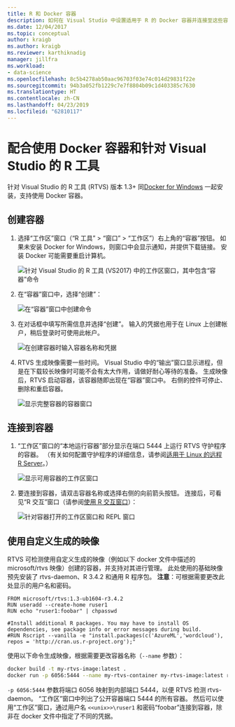 ```yaml
---
title: R 和 Docker 容器
description: 如何在 Visual Studio 中设置适用于 R 的 Docker 容器并连接至这些容器。
ms.date: 12/04/2017
ms.topic: conceptual
author: kraigb
ms.author: kraigb
ms.reviewer: karthiknadig
manager: jillfra
ms.workload:
- data-science
ms.openlocfilehash: 8c5b4278ab50aac96703f03e74c014d29831f22e
ms.sourcegitcommit: 94b3a052fb1229c7e7f8804b09c1d403385c7630
ms.translationtype: HT
ms.contentlocale: zh-CN
ms.lasthandoff: 04/23/2019
ms.locfileid: "62810117"
---
```

# <a name="use-docker-containers-with-r-tools-for-visual-studio"></a>配合使用 Docker 容器和针对 Visual Studio 的 R 工具

针对 Visual Studio 的 R 工具 (RTVS) 版本 1.3+ 同[Docker for Windows](https://www.docker.com/docker-windows) 一起安装，支持使用 Docker 容器。

## <a name="create-a-container"></a>创建容器

1. 选择“工作区”窗口（“R 工具” > “窗口” > “工作区”）右上角的“容器”按钮。 如果未安装 Docker for Windows，则窗口中会显示通知，并提供下载链接。 安装 Docker 可能需要重启计算机。

    ![针对 Visual Studio 的 R 工具 (VS2017) 中的工作区窗口，其中包含“容器”命令](media/container-workspaces-window.png)

1. 在“容器”窗口中，选择“创建”：

    ![在“容器”窗口中创建命令](media/containers-window-create.png)

1. 在对话框中填写所需信息并选择“创建”。 输入的凭据也用于在 Linux 上创建帐户，稍后登录时可使用此帐户。

    ![在创建容器时输入容器名称和凭据](media/containers-window-create-fill.png)

1. RTVS 生成映像需要一些时间。 Visual Studio 中的“输出”窗口显示进程，但是在下载较长映像时可能不会有太大作用，请做好耐心等待的准备。 生成映像后，RTVS 启动容器，该容器随即出现在“容器”窗口中。 右侧的控件可停止、删除和重启容器。

    ![显示完整容器的容器窗口](media/containers-window-created.png)

## <a name="connect-to-a-container"></a>连接到容器

1. “工作区”窗口的“本地运行容器”部分显示在端口 5444 上运行 RTVS 守护程序的容器。 （有关如何配置守护程序的详细信息，请参阅[适用于 Linux 的远程 R Server](setting-up-remote-r-service-on-linux.md)。）

    ![显示可用容器的工作区窗口](media/workspaces-window-running-containers.png)

1. 要连接到容器，请双击容器名称或选择右侧的向前箭头按钮。 连接后，可看见“R 交互”窗口（请参阅[使用 R 交互窗口](interactive-repl-for-r-in-visual-studio.md)）：

    ![针对容器打开的工作区窗口和 REPL 窗口](media/workspaces-window-container-connected.png)

## <a name="use-custom-built-images"></a>使用自定义生成的映像

RTVS 可检测使用自定义生成的映像（例如以下 docker 文件中描述的 microsoft/rtvs 映像）创建的容器，并支持对其进行管理。 此处使用的基础映像预先安装了 rtvs-daemon、R 3.4.2 和通用 R 程序包。 **注意**：可根据需要更改此处显示的用户名和密码。

```docker
FROM microsoft/rtvs:1.3-ub1604-r3.4.2
RUN useradd --create-home ruser1
RUN echo "ruser1:foobar" | chpasswd

#Install additional R packages. You may have to install OS dependencies, see package info or error messages during build.
#RUN Rscript --vanilla -e "install.packages(c('AzureML','wordcloud'), repos = 'http://cran.us.r-project.org');"
```

使用以下命令生成映像，根据需要更改容器名称（`--name` 参数）：

```bash
docker build -t my-rtvs-image:latest .
docker run -p 6056:5444 --name my-rtvs-container my-rtvs-image:latest rtvsd
```

`-p 6056:5444` 参数将端口 6056 映射到内部端口 5444，以便 RTVS 检测 rtvs-daemon。 “工作区”窗口中列出了公开容器端口 5444 的所有容器。 然后可以使用“工作区”窗口，通过用户名 `<<unix>>\ruser1` 和密码“foobar”连接到容器，除非在 docker 文件中指定了不同的凭据。
